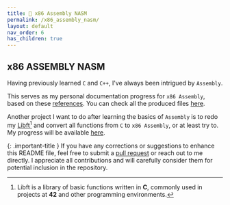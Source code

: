 ```yaml
---
title: 🔲 x86 Assembly NASM
permalink: /x86_assembly_nasm/
layout: default
nav_order: 6
has_children: true
---
```


## **x86 ASSEMBLY NASM**

Having previously learned `C` and `C++`, I've always been intrigued by `Assembly`.

This serves as my personal documentation progress for `x86 Assembly`, based on these [references](https://jotavare.github.io/docs/x86_assembly_nasm/references.html). You can check all the produced files [here](https://github.com/jotavare/x86-assembly-nasm).

Another project I want to do after learning the basics of `Assembly` is to redo my [Libft](https://github.com/jotavare/libft)[^postfix] and convert all functions from `C` to `x86 Assembly`, or at least try to. My progress will be available [here](https://github.com/jotavare/libft-x86-assembly).

[^postfix]:
    Libft is a library of basic functions written in **C**, commonly used in projects at **42** and other programming environments.

{: .important-title }
If you have any corrections or suggestions to enhance this README file, feel free to submit a [pull request](https://github.com/jotavare/jotavare.github.io/pulls) or reach out to me directly. I appreciate all contributions and will carefully consider them for potential inclusion in the repository.
